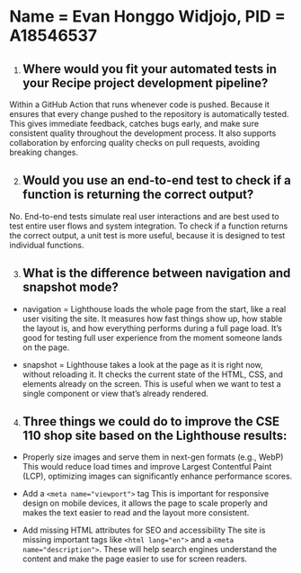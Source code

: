# Name = Evan Honggo Widjojo, PID = A18546537

1. ## Where would you fit your automated tests in your Recipe project development pipeline?

Within a GitHub Action that runs whenever code is pushed. Because it ensures that every change pushed to the repository is automatically tested. This gives immediate feedback, catches bugs early, and make sure consistent quality throughout the development process. It also supports collaboration by enforcing quality checks on pull requests, avoiding breaking changes.

2. ## Would you use an end-to-end test to check if a function is returning the correct output?

No. End-to-end tests simulate real user interactions and are best used to test entire user flows and system integration. To check if a function returns the correct output, a unit test is more useful, because it is designed to test individual functions.

3. ## What is the difference between navigation and snapshot mode?
- navigation = Lighthouse loads the whole page from the start, like a real user visiting the site. It measures how fast things show up, how stable the layout is, and how everything performs during a full page load. It’s good for testing full user experience from the moment someone lands on the page.

- snapshot = Lighthouse takes a look at the page as it is right now, without reloading it. It checks the current state of the HTML, CSS, and elements already on the screen. This is useful when we want to test a single component or view that’s already rendered.

4. ## Three things we could do to improve the CSE 110 shop site based on the Lighthouse results:
- Properly size images and serve them in next-gen formats (e.g., WebP)
This would reduce load times and improve Largest Contentful Paint (LCP), optimizing images can significantly enhance performance scores.

- Add a `<meta name="viewport">` tag
This is important for responsive design on mobile devices, it allows the page to scale properly and makes the text easier to read and the layout more consistent.

- Add missing HTML attributes for SEO and accessibility
The site is missing important tags like `<html lang="en">` and a `<meta name="description">`. These will help search engines understand the content and make the page easier to use for screen readers.





